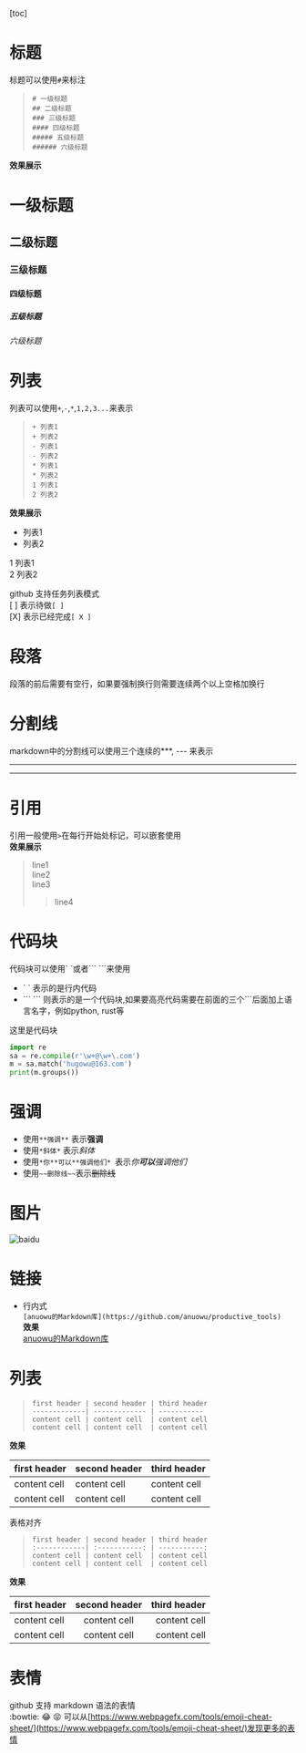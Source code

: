 [toc]
# 标题
标题可以使用`#`来标注
>`# 一级标题`  
>`## 二级标题`  
>`### 三级标题`  
>`#### 四级标题`  
>`##### 五级标题`  
>`###### 六级标题`

**效果展示**
# 一级标题  
## 二级标题  
### 三级标题  
#### 四级标题  
##### 五级标题  
###### 六级标题

# 列表
列表可以使用`+`,`-`,`*`,`1,2,3...`来表示
>`+ 列表1`  
>`+ 列表2`  
>`- 列表1`  
>`- 列表2`  
>`* 列表1`  
>`* 列表2`  
>`1 列表1`  
>`2 列表2`  

**效果展示**
+ 列表1
+ 列表2  

1 列表1  
2 列表2  

github 支持任务列表模式  
 [ ] 表示待做` [ ] `  
 [X] 表示已经完成` [ X ] `    

# 段落
段落的前后需要有空行，如果要强制换行则需要连续两个以上空格加换行

# 分割线
markdown中的分割线可以使用三个连续的\***, \--- 来表示  

---
***

# 引用
引用一般使用`>`在每行开始处标记，可以嵌套使用  
**效果展示**  
> line1  
> line2  
> line3  
>> line4    

# 代码块
代码块可以使用\` \`或者\``` \```来使用  
* \` \` 表示的是行内代码  
* \``` \``` 则表示的是一个代码块,如果要高亮代码需要在前面的三个\```后面加上语言名字，例如python, rust等  

这里是代码块  
```python
import re  
sa = re.compile(r'\w+@\w+\.com')  
m = sa.match('hugowu@163.com')  
print(m.groups())
```

# 强调
+ 使用`**强调**` 表示**强调**    
+ 使用`*斜体*` 表示*斜体*
+ 使用`*你**可以**强调他们* `表示*你**可以**强调他们*  
+ 使用`~~删除线~~`表示~~删除线~~

# 图片
![baidu](http://www.baidu.com/img/bdlogo.gif '百度')

# 链接
+ 行内式  
`[anuowu的Markdown库](https://github.com/anuowu/productive_tools)`  
**效果**  
[anuowu的Markdown库](https://github.com/anuowu/productive_tools)  

# 列表
>`first header | second header | third header`  
>`-------------| ------------- | ----------- `   
>`content cell | content cell  | content cell`    
>`content cell | content cell  | content cell`  

**效果**  

first header | second header | third header   
------------ | ------------- | -----------  
content cell | content cell  | content cell  
content cell | content cell  | content cell  

表格对齐  
>`first header | second header | third header`  
>`:------------| :-----------: | -----------:`   
>`content cell | content cell  | content cell`    
>`content cell | content cell  | content cell`  

**效果**  

first header   |   second header   |   third header     
:-----------   |   :----------:    |   ----------:  
content cell   |   content cell    |   content cell    
content cell   |   content cell    |   content cell    

# 表情
github 支持 markdown 语法的表情  
 :bowtie: :joy: :stuck_out_tongue_closed_eyes:
可以从[https://www.webpagefx.com/tools/emoji-cheat-sheet/](https://www.webpagefx.com/tools/emoji-cheat-sheet/)发现更多的表情
